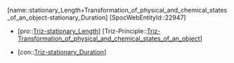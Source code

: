 ﻿---
type: TrizContradiction
aliases:
- stationary_Length+Transformation_of_physical_and_chemical_states_of_an_object-stationary_Duration
license: CC BY-SA 4.0
copyright: https://github.com/SpocWeb
IsDeleted: false
IsReadOnly: false
Confidential: public
tags: 
- Triz/Contradiction
---
[name::stationary_Length+Transformation_of_physical_and_chemical_states_of_an_object-stationary_Duration]
[SpocWebEntityId::22947]
+ [pro::[Triz-stationary_Length](tech/Triz/Parameter/Triz-stationary_Length.md)]
[Triz-Principle::[Triz-Transformation_of_physical_and_chemical_states_of_an_object](tech/Triz/Principle/Triz-Transformation_of_physical_and_chemical_states_of_an_object.md)]
- [con::[Triz-stationary_Duration](tech/Triz/Parameter/Triz-stationary_Duration.md)]

